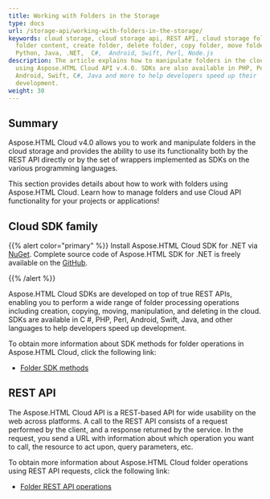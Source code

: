 ```yaml
---
title: Working with Folders in the Storage
type: docs
url: /storage-api/working-with-folders-in-the-storage/
keywords: cloud storage, cloud storage api, REST API, cloud storage folder, get
  folder content, create folder, delete folder, copy folder, move folder,
  Python, Java, .NET,  C#,  Android, Swift, Perl, Node.js
description: The article explains how to manipulate folders in the cloud storage
  using Aspose.HTML Cloud API v.4.0. SDKs are also available in PHP, Perl,
  Android, Swift, C#, Java and more to help developers speed up their
  development.
weight: 30
---
```


## **Summary**

Aspose.HTML Cloud v4.0 allows you to work and manipulate folders in the cloud storage and provides the ability to use its functionality both by the REST API directly or by the set of wrappers implemented as SDKs on the various programming languages.

This section provides details about how to work with folders using Aspose.HTML Cloud. Learn how to manage folders and use  Cloud API functionality for your projects or applications!

## **Cloud SDK family**

{{% alert color="primary" %}} 
Install Aspose.HTML Cloud SDK for .NET via [NuGet](https://www.nuget.org/packages/Aspose.HTML-Cloud/). Complete source code of Aspose.HTML SDK for .NET is freely available on the [GitHub](https://github.com/aspose-html-cloud/aspose-html-cloud-dotnet).

{{% /alert %}}  

Aspose.HTML Cloud SDKs are developed on top of true REST APIs, enabling you to perform a wide range of folder processing operations including creation, copying, moving, manipulation, and deleting in the cloud. SDKs are available in C #, PHP, Perl, Android, Swift, Java, and other languages to help developers speed up development. 

To obtain more information about SDK methods for folder operations in Aspose.HTML Cloud, click the following link:

 - [Folder SDK methods](/html/storage-api/working-with-folders-in-the-storage/folder-sdk-methods/)

## **REST API**

The Aspose.HTML Cloud API is a REST-based API for wide usability on the web across platforms. A call to the REST API consists of a request performed by the client, and a response returned by the service. In the request, you send a URL with information about which operation you want to call, the resource to act upon, query parameters, etc.

To obtain more information about Aspose.HTML Cloud folder operations using REST API requests, click the following link:

 - [Folder REST API operations](/html/storage-api/working-with-folders-in-the-storage/folder-rest-api/)

